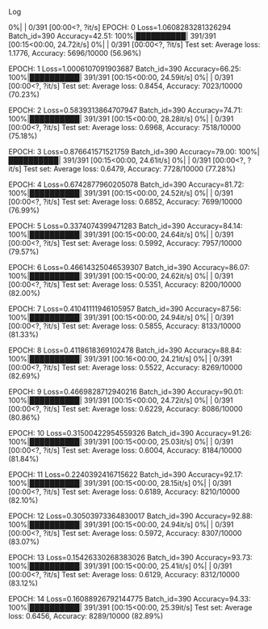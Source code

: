 
Log

0%|          | 0/391 [00:00<?, ?it/s]
EPOCH: 0
Loss=1.0608283281326294 Batch_id=390 Accuracy=42.51: 100%|██████████| 391/391 [00:15<00:00, 24.72it/s]
  0%|          | 0/391 [00:00<?, ?it/s]
Test set: Average loss: 1.1776, Accuracy: 5696/10000 (56.96%)

EPOCH: 1
Loss=1.0006107091903687 Batch_id=390 Accuracy=66.25: 100%|██████████| 391/391 [00:15<00:00, 24.59it/s]
  0%|          | 0/391 [00:00<?, ?it/s]
Test set: Average loss: 0.8454, Accuracy: 7023/10000 (70.23%)

EPOCH: 2
Loss=0.5839313864707947 Batch_id=390 Accuracy=74.71: 100%|██████████| 391/391 [00:15<00:00, 28.28it/s]
  0%|          | 0/391 [00:00<?, ?it/s]
Test set: Average loss: 0.6968, Accuracy: 7518/10000 (75.18%)

EPOCH: 3
Loss=0.876641571521759 Batch_id=390 Accuracy=79.00: 100%|██████████| 391/391 [00:15<00:00, 24.61it/s]
  0%|          | 0/391 [00:00<?, ?it/s]
Test set: Average loss: 0.6479, Accuracy: 7728/10000 (77.28%)

EPOCH: 4
Loss=0.6742877960205078 Batch_id=390 Accuracy=81.72: 100%|██████████| 391/391 [00:15<00:00, 24.52it/s]
  0%|          | 0/391 [00:00<?, ?it/s]
Test set: Average loss: 0.6852, Accuracy: 7699/10000 (76.99%)

EPOCH: 5
Loss=0.3374074399471283 Batch_id=390 Accuracy=84.14: 100%|██████████| 391/391 [00:15<00:00, 24.64it/s]
  0%|          | 0/391 [00:00<?, ?it/s]
Test set: Average loss: 0.5992, Accuracy: 7957/10000 (79.57%)

EPOCH: 6
Loss=0.46614325046539307 Batch_id=390 Accuracy=86.07: 100%|██████████| 391/391 [00:15<00:00, 24.62it/s]
  0%|          | 0/391 [00:00<?, ?it/s]
Test set: Average loss: 0.5351, Accuracy: 8200/10000 (82.00%)

EPOCH: 7
Loss=0.41041111946105957 Batch_id=390 Accuracy=87.56: 100%|██████████| 391/391 [00:15<00:00, 24.94it/s]
  0%|          | 0/391 [00:00<?, ?it/s]
Test set: Average loss: 0.5855, Accuracy: 8133/10000 (81.33%)

EPOCH: 8
Loss=0.4118618369102478 Batch_id=390 Accuracy=88.84: 100%|██████████| 391/391 [00:16<00:00, 24.21it/s]
  0%|          | 0/391 [00:00<?, ?it/s]
Test set: Average loss: 0.5522, Accuracy: 8269/10000 (82.69%)

EPOCH: 9
Loss=0.4669828712940216 Batch_id=390 Accuracy=90.01: 100%|██████████| 391/391 [00:15<00:00, 24.72it/s]
  0%|          | 0/391 [00:00<?, ?it/s]
Test set: Average loss: 0.6229, Accuracy: 8086/10000 (80.86%)

EPOCH: 10
Loss=0.31500422954559326 Batch_id=390 Accuracy=91.26: 100%|██████████| 391/391 [00:15<00:00, 25.03it/s]
  0%|          | 0/391 [00:00<?, ?it/s]
Test set: Average loss: 0.6004, Accuracy: 8184/10000 (81.84%)

EPOCH: 11
Loss=0.2240392416715622 Batch_id=390 Accuracy=92.17: 100%|██████████| 391/391 [00:15<00:00, 28.15it/s]
  0%|          | 0/391 [00:00<?, ?it/s]
Test set: Average loss: 0.6189, Accuracy: 8210/10000 (82.10%)

EPOCH: 12
Loss=0.30503973364830017 Batch_id=390 Accuracy=92.88: 100%|██████████| 391/391 [00:15<00:00, 24.94it/s]
  0%|          | 0/391 [00:00<?, ?it/s]
Test set: Average loss: 0.5972, Accuracy: 8307/10000 (83.07%)

EPOCH: 13
Loss=0.15426330268383026 Batch_id=390 Accuracy=93.73: 100%|██████████| 391/391 [00:15<00:00, 25.41it/s]
  0%|          | 0/391 [00:00<?, ?it/s]
Test set: Average loss: 0.6129, Accuracy: 8312/10000 (83.12%)

EPOCH: 14
Loss=0.16088926792144775 Batch_id=390 Accuracy=94.33: 100%|██████████| 391/391 [00:15<00:00, 25.39it/s]
Test set: Average loss: 0.6456, Accuracy: 8289/10000 (82.89%)
